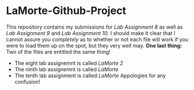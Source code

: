 # LaMorte-Github-Project
This repository contains my submissions for _Lab Assignment 8_ as well as _Lab Assignment 9_ and _Lab Assignment 10_.
I should make it clear that I cannot assure you _completely_ as to whether or not each file will work if you were to load them up on the spot, but they very well may.
**One last thing:**
Two of the files are entitled the same thing!
* The eight lab assignemnt is called _LaMorte 2_
* The ninth lab assignemnt is called _LaMorte_
* The tenth lab assignment is called _LaMorte_
Appologies for any confusion!
